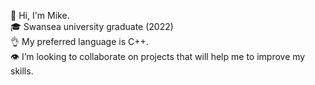👋 Hi, I'm Mike.  
🎓 Swansea university graduate (2022)  
👌 My preferred language is C++.  
👁 I’m looking to collaborate on projects that will help me to improve my skills.  
